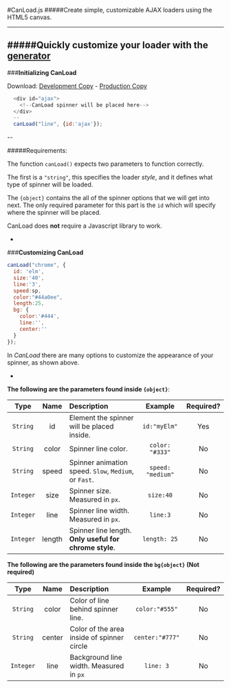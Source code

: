 #CanLoad.js 
#####Create simple, customizable AJAX loaders using the HTML5 canvas.

---

#####Quickly customize your loader with the [generator](http://codyl19.github.io/CanLoad.js/)
----

###**Initializing CanLoad** 

  Download: [Development Copy](https://raw.githubusercontent.com/CodyL19/CanLoad.js/master/canload.js) - [Production Copy](https://raw.githubusercontent.com/CodyL19/CanLoad.js/master/canload.min.js)


```js
  <div id="ajax">
    <!--CanLoad spinner will be placed here-->
  </div>
  --
  canLoad("line", {id:'ajax'});
```
--

#####Requirements:

The function `canLoad()` expects two parameters to function correctly.

The first is a `"string"`, this specifies the loader _style_, and it defines what type of spinner will be loaded.

The `{object}` contains the all of the spinner options that we will get into next. The only required parameter for this part is the `id` which will specify where the spinner will be placed.

CanLoad does **not** require a Javascript library to work.
 
-
###**Customizing CanLoad**

```js
canLoad("chrome", {
  id: 'elm', 
  size:'40', 
  line:'3', 
  speed:sp, 
  color:"#44a0ee", 
  length:25,
  bg: {
    color:'#444',
    line:'',
    center:''
  }
});
```

In _CanLoad_ there are many options to customize the appearance of your spinner, as shown above.

-

**The following are the parameters found inside `{object}`**:

Type      | Name   | Description                                              | Example            | Required? 
:-------: | :----: | :------------------------------------------------------- | :----------------: | :-------: 
`String`  | id     | Element the spinner will be placed inside.               | `id:"myElm"`       | Yes       
`String`  | color  | Spinner line color.                                      | `color: "#333"`    | No        
`String`  | speed  | Spinner animation speed. `Slow`, `Medium`, or `Fast`.    | `speed: "medium"`  | No        
`Integer` | size   | Spinner size. Measured in `px`.                          | `size:40`          | No        
`Integer` | line   | Spinner line width. Measured in `px`.                    | `line:3`           | No        
`Integer` | length | Spinner line length. **Only useful for chrome style**.   | `length: 25`       | No        

**The following are the parameters found inside the `bg{object}` (Not required)**

Type      | Name   | Description                                              | Example            | Required? 
:-------: | :----: | :------------------------------------------------------- | :----------------: | :-------: 
`String`  | color  | Color of line behind spinner line.                       | `color:"#555"`     | No     
`String`  | center | Color of the area inside of spinner circle               | `center:"#777"`    | No
`Integer` | line   | Background line width. Measured in `px`                  | `line: 3`          | No          

